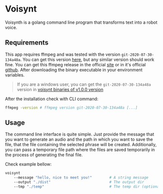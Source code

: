 # Voisynt
Voisynth is a golang command line program that transforms text into a robot voice.

## Requirements
This app requires ffmpeg and was tested with the version `git-2020-07-30-134a48a`. You can get this version [here](https://www.gyan.dev/ffmpeg/builds/packages/), but any similar version should work fine. You can get this ffmpeg release in the official [site](https://www.ffmpeg.org/download.html#releases) or in it's official [github](https://github.com/FFmpeg/FFmpeg). After downloading the binary executable in your environment variables.

> If you are a windows user, you can get the `git-2020-07-30-134a48a` version in [voisynt binaries of v1.0.0 version](https://github.com/notelho/voisynt/releases/tag/v1.0.0)

After the installation check with CLI command:

```bash
ffmpeg -version # ffmpeg version git-2020-07-30-134a48a [...]
```

## Usage
The command line interface is quite simple. Just provide the message that you want to generate an audio and the path in which you want to save the file, that the file containing the selected phrase will be created. Additionally, you can pass a temporary file path where the files are saved temporarily in the process of generating the final file.

Check example bellow:

```bash
voisynt 
    --message "hello, nice to meet you!"        # A string message
    --output "./dist"                           # The output dir
    --tmp "./temp"                              # The temp dir (optional)
```